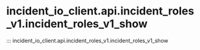 # incident_io_client.api.incident_roles_v1.incident_roles_v1_show

::: incident_io_client.api.incident_roles_v1.incident_roles_v1_show
